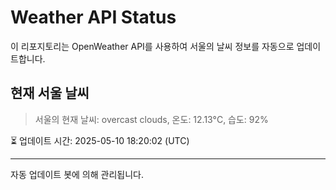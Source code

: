
# Weather API Status

이 리포지토리는 OpenWeather API를 사용하여 서울의 날씨 정보를 자동으로 업데이트합니다.

## 현재 서울 날씨
> 서울의 현재 날씨: overcast clouds, 온도: 12.13°C, 습도: 92%

⏳ 업데이트 시간: 2025-05-10 18:20:02 (UTC)

---
자동 업데이트 봇에 의해 관리됩니다.
